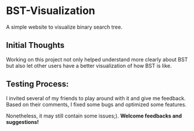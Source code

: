 # BST-Visualization
A simple website to visualize binary search tree.

## Initial Thoughts
Working on this project not only helped understand more clearly about BST but also let other users have a better visualization of how BST is like.

## Testing Process:
I invited several of my friends to play around with it and give me feedback. Based on their comments, I fixed some bugs and optimized some features.

Nonetheless, it may still contain some issues;). **Welcome feedbacks and suggestions!**
